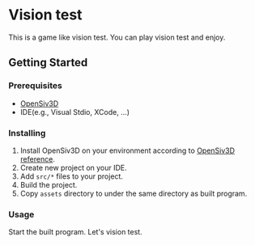 # Vision test
This is a game like vision test.
You can play vision test and enjoy.

## Getting Started

### Prerequisites
- [OpenSiv3D](https://github.com/Siv3D/OpenSiv3D)
- IDE(e.g., Visual Stdio, XCode, ...)

### Installing
1. Install OpenSiv3D on your environment according to [OpenSiv3D reference](https://scrapbox.io/Siv3D/OpenSiv3D%E3%83%AA%E3%83%95%E3%82%A1%E3%83%AC%E3%83%B3%E3%82%B9).
2. Create new project on your IDE.
3. Add `src/*` files to your project.
4. Build the project.
5. Copy `assets` directory to under the same directory as built program.

### Usage
Start the built program. Let's vision test.
